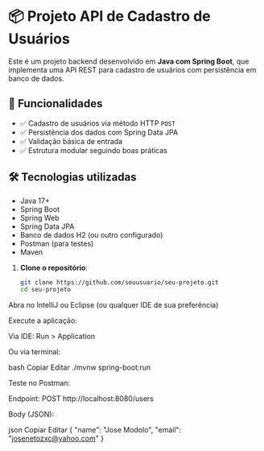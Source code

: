 # 📦 Projeto API de Cadastro de Usuários

Este é um projeto backend desenvolvido em **Java com Spring Boot**, que implementa uma API REST para cadastro de usuários com persistência em banco de dados.

## 🚀 Funcionalidades

- ✅ Cadastro de usuários via método HTTP `POST`
- ✅ Persistência dos dados com Spring Data JPA
- ✅ Validação básica de entrada
- ✅ Estrutura modular seguindo boas práticas

## 🛠 Tecnologias utilizadas

- Java 17+
- Spring Boot
- Spring Web
- Spring Data JPA
- Banco de dados H2 (ou outro configurado)
- Postman (para testes)
- Maven


1. **Clone o repositório**:
   ```bash
   git clone https://github.com/seuusuario/seu-projeto.git
   cd seu-projeto
Abra no IntelliJ ou Eclipse (ou qualquer IDE de sua preferência)

Execute a aplicação:

Via IDE: Run > Application

Ou via terminal:

bash
Copiar
Editar
./mvnw spring-boot:run

Teste no Postman:

Endpoint: POST http://localhost:8080/users

Body (JSON):

json
Copiar
Editar
{
  "name": "Jose Modolo",
  "email": "josenetozxc@yahoo.com"
}
